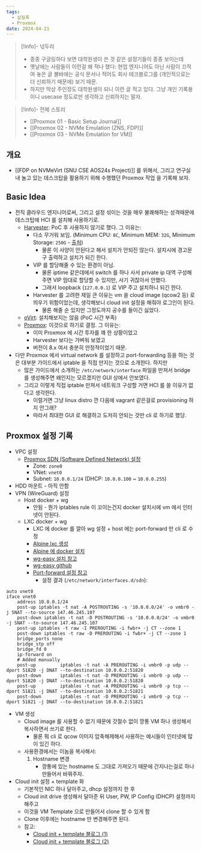 ```yaml
---
tags:
  - 삽질록
  - Proxmox
date: 2024-04-21
---
```

> [!info]- 넋두리
> - 종종 구글링하다 보면 대학원생이 쓴 것 같은 설정기들이 종종 보이는데
> - 옛날에는 사람들이 이런걸 왜 적나 했다: 현업 엔지니어도 아닌 사람이 끄적여 놓은 글 볼바에는 공식 문서나 적어도 회사 테크블로그를 (개인적으로는 더 신뢰하기 때문에) 보기 때문.
> - 하지만 막상 주인장도 대학원생이 되니 이런 글 적고 있다. 그냥 개인 기록용이니 usecase 정도로만 생각하고 신뢰하지는 말자.

> [!info]- 전체 스토리
> - [[Proxmox 01 - Basic Setup Journal]]
> - [[Proxmox 02 - NVMe Emulation (ZNS, FDP)]]
> - [[Proxmox 03 - NVMe Emulation for VM]]

## 개요

- [[FDP on NVMeVirt (SNU CSE AOS24s Project)]] 를 위해서, 그리고 연구실 내 놀고 있는 데스크탑을 활용하기 위해 수행했던 Proxmox 작업 을 기록해 보자.

## Basic Idea

- 전직 클라우드 엔지니어로써, 그리고 설정 섞이는 것을 매우 불쾌해하는 성격때문에 데스크탑에 HCI 를 설치해 사용하기로.
	- [Harvester](https://harvesterhci.io/): PoC 후 사용하지 않기로 했다. 그 이유는:
		- 다소 무거워 보임. (Minimum CPU: `8C`, Minimum MEM: `32G`, Minimum Storage: `250G` - [출처](https://docs.harvesterhci.io/v1.3/install/requirements/))
			- 물론 이 사양이 안된다고 해서 설치가 안되진 않는다. 설치시에 경고문구 출력하고 설치가 되긴 한다.
		- VIP 를 할당해줄 수 있는 환경이 아님.
			- 물론 iptime 같은데에서 switch 를 하나 사서 private ip 대역 구성해주면 VIP 맘대로 할당할 수 있지만, 사기 귀찮아서 안했다.
			- 그래서 loopback (`127.0.0.1`) 로 VIP 주고 설치하니 되긴 한다.
		- Harvester 를 고려한 제일 큰 이유는 vm 을 cloud image (qcow2 등) 로 띄우기 위함이었는데, 생각해보니 cloud init 설정을 해줘야 로그인이 된다.
			- 물론 해줄 순 있지만 그정도까지 공수를 들이긴 싫었다.
	- [oVirt](https://www.ovirt.org/): 설치해보지는 않음 (PoC 시간 부족)
	- [Proxmox](https://www.proxmox.com/en/): 이것으로 하기로 결정. 그 이유는:
		- 이미 Proxmox 에 시간 투자를 꽤 한 상황이었고
		- Harvester 보다는 가벼워 보였고
		- 버전이 8.x 여서 충분히 안정적이었기 때문.
- 다만 Proxmox 에서 virtual network 를 설정하고 port-forwarding 등을 하는 것은 대부분 가이드에서 iptable 을 직접 만지는 것으로 소개한다. 하지만
	- 많은 가이드에서 소개하는 `/etc/network/interface` 파일을 만져서 bridge 를 생성해주면 왜인지는 모르겠지만 GUI 상에서 안보였다.
	- 그리고 이렇게 직접 iptable 만져서 네트워크 구성할 거면 HCI 를 쓸 이유가 없다고 생각한다.
		- 이럴거면 그냥 linux distro 깐 다음에 vagrant 같은걸로 provisioning 하지 안그래?
		- 따라서 최대한 GUI 로 해결하고 도저히 안되는 것만 cli 로 하기로 했당.

## Proxmox 설정 기록

- VPC 설정
	- [Proxmox SDN (Software Defined Network) 설정](https://pve.proxmox.com/wiki/Setup_Simple_Zone_With_SNAT_and_DHCP)
		- Zone: `zone0`
		- VNet: `vnet0`
		- Subnet: `10.0.0.1/24` (DHCP: `10.0.0.100` ~ `10.0.0.255`)
- HDD 마운트 - 아직 안함
- VPN (WireGuard) 설정
	- Host docker + wg
		- 안됨 - 뭔가 iptables rule 이 꼬이는건지 docker 설치시에 vm 에서 인터넷이 안된다.
	- LXC docker + wg
		- LXC 에 docker 를 깔아 wg 설정 + host 에는 port-forward 만 cli 로 수정
		- [Alpine lxc 생성](https://svrforum.com/os/282701)
		- [Alpine 에 docker 설치](https://wiki.alpinelinux.org/wiki/Docker)
		- [wg-easy 설치 참고](https://blog.rhchoi.com/wireguard-seolci/)
		- [wg-easy github](https://github.com/wg-easy/wg-easy)
		- [Port-forward 설정 참고](https://wiki.abyssproject.net/en/proxmox/proxmox-with-one-public-ip)
			- 설정 결과 (`/etc/network/interfaces.d/sdn`):

```
auto vnet0
iface vnet0
	address 10.0.0.1/24
	post-up iptables -t nat -A POSTROUTING -s '10.0.0.0/24' -o vmbr0 -j SNAT --to-source 147.46.245.107
	post-down iptables -t nat -D POSTROUTING -s '10.0.0.0/24' -o vmbr0 -j SNAT --to-source 147.46.245.107
	post-up iptables -t raw -I PREROUTING -i fwbr+ -j CT --zone 1
	post-down iptables -t raw -D PREROUTING -i fwbr+ -j CT --zone 1
	bridge_ports none
	bridge_stp off
	bridge_fd 0
	ip-forward on
	# Added manually
	post-up         iptables -t nat -A PREROUTING -i vmbr0 -p udp --dport 51820 -j DNAT --to-destination 10.0.0.2:51820
	post-down       iptables -t nat -D PREROUTING -i vmbr0 -p udp --dport 51820 -j DNAT --to-destination 10.0.0.2:51820
	post-up         iptables -t nat -A PREROUTING -i vmbr0 -p tcp --dport 51821 -j DNAT --to-destination 10.0.0.2:51821
	post-down       iptables -t nat -D PREROUTING -i vmbr0 -p tcp --dport 51821 -j DNAT --to-destination 10.0.0.2:51821
```

- VM 생성
	- Cloud image 를 사용할 수 없기 때문에 갓절수 없이 깡통 VM 하나 생성해서 복사하면서 쓰기로 한다.
		- 물론 뭐 cli 로 qcow 이미지 압축해제해서 사용하는 예시들이 인터넷에 많이 있긴 하다.
	- 사용환경에서는 이놈을 복사해서:
		1. Hostname 변경
			- 깡통에 있는 hostname 도 그대로 가져오기 때문에 간지나는걸로 하나 만들어서 바꿔주자.
- Cloud init 설정 + template 화
	- 기본적인 NIC 하나 달아주고, dhcp 설정까지 한 후
	- Cloud init drive 생성해서 달아준 뒤 User, PW, IP Config (DHCP) 설정까지 해주고
	- 이것을 VM Template 으로 만들어서 clone 할 수 있게 함
	- Clone 이후에는 hostname 만 변경해주면 된다.
	- 참고:
		- [Cloud init + template 블로그 (1)](https://ploz.tistory.com/entry/proxmox-Cloud-init-Template%EC%9C%BC%EB%A1%9C-%EB%B0%B0%ED%8F%AC%ED%95%98%EA%B8%B0)
		- [Cloud init + template 블로그 (2)](https://ploz.tistory.com/entry/proxmox-CentOS7-Template-%EB%A7%8C%EB%93%A4%EA%B8%B0)